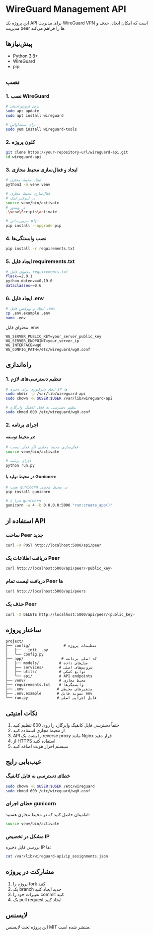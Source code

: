 # WireGuard Management API

این پروژه یک API برای مدیریت WireGuard VPN است که امکان ایجاد، حذف و مدیریت peer ها را فراهم می‌کند.

## پیش‌نیازها

- Python 3.8+
- WireGuard
- pip

## نصب

### 1. نصب WireGuard
```bash
# برای اوبونتو/دبیان
sudo apt update
sudo apt install wireguard

# برای سنت‌او‌اس
sudo yum install wireguard-tools
```

### 2. کلون پروژه
```bash
git clone https://your-repository-url/wireguard-api.git
cd wireguard-api
```

### 3. ایجاد و فعال‌سازی محیط مجازی
```bash
# ایجاد محیط مجازی
python3 -m venv venv

# فعال‌سازی محیط مجازی
# در لینوکس/مک
source venv/bin/activate
# در ویندوز
.\venv\Scripts\activate

# به‌روزرسانی pip
pip install --upgrade pip
```

### 4. نصب وابستگی‌ها
```bash
pip install -r requirements.txt
```

### 5. ایجاد فایل requirements.txt
```bash
# محتوای فایل requirements.txt
flask==2.0.1
python-dotenv==0.19.0
dataclasses==0.6
```

### 6. ایجاد فایل .env
```bash
# ایجاد و ویرایش فایل .env
cp .env.example .env
nano .env
```

محتوای فایل .env:
```
WG_SERVER_PUBLIC_KEY=your_server_public_key
WG_SERVER_ENDPOINT=your_server_ip
WG_INTERFACE=wg0
WG_CONFIG_PATH=/etc/wireguard/wg0.conf
```

## راه‌اندازی

### 1. تنظیم دسترسی‌های لازم
```bash
# ایجاد دایرکتوری برای ذخیره IP ها
sudo mkdir -p /var/lib/wireguard-api
sudo chown -R $USER:$USER /var/lib/wireguard-api

# تنظیم دسترسی به فایل کانفیگ وایرگارد
sudo chmod 600 /etc/wireguard/wg0.conf
```

### 2. اجرای برنامه

#### در محیط توسعه:
```bash
# فعال‌سازی محیط مجازی اگر فعال نیست
source venv/bin/activate

# اجرای برنامه
python run.py
```

#### در محیط تولید با Gunicorn:
```bash
# نصب gunicorn در محیط مجازی
pip install gunicorn

# اجرا با gunicorn
gunicorn -w 4 -b 0.0.0.0:5000 "run:create_app()"
```

## استفاده از API

### ساخت Peer جدید
```bash
curl -X POST http://localhost:5000/api/peer
```

### دریافت اطلاعات یک Peer
```bash
curl http://localhost:5000/api/peer/<public_key>
```

### دریافت لیست تمام Peer ها
```bash
curl http://localhost:5000/api/peers
```

### حذف یک Peer
```bash
curl -X DELETE http://localhost:5000/api/peer/<public_key>
```

## ساختار پروژه
```
project/
├── config/               # تنظیمات پروژه
│   ├── __init__.py
│   └── config.py
├── app/                 # کد اصلی برنامه
│   ├── models/         # مدل‌های داده
│   ├── services/       # سرویس‌های اصلی
│   ├── utils/          # توابع کمکی
│   └── api/            # API endpoints
├── venv/               # محیط مجازی
├── requirements.txt    # وابستگی‌ها
├── .env               # متغیرهای محیطی
├── .env.example       # نمونه فایل env
└── run.py             # فایل اجرایی اصلی
```

## نکات امنیتی

1. حتماً دسترسی فایل کانفیگ وایرگارد را روی 600 تنظیم کنید
2. از محیط مجازی استفاده کنید
3. API را پشت یک reverse proxy مانند Nginx قرار دهید
4. از HTTPS استفاده کنید
5. سیستم احراز هویت اضافه کنید

## عیب‌یابی رایج

### خطای دسترسی به فایل کانفیگ
```bash
sudo chown -R $USER:$USER /etc/wireguard
sudo chmod 600 /etc/wireguard/wg0.conf
```

### خطای اجرای gunicorn
اطمینان حاصل کنید که در محیط مجازی هستید:
```bash
source venv/bin/activate
```

### مشکل در تخصیص IP
بررسی فایل ذخیره IP ها:
```bash
cat /var/lib/wireguard-api/ip_assignments.json
```

## مشارکت در پروژه

1. پروژه را fork کنید
2. یک branch جدید ایجاد کنید
3. تغییرات خود را commit کنید
4. یک pull request ایجاد کنید

## لایسنس

این پروژه تحت لایسنس MIT منتشر شده است.
